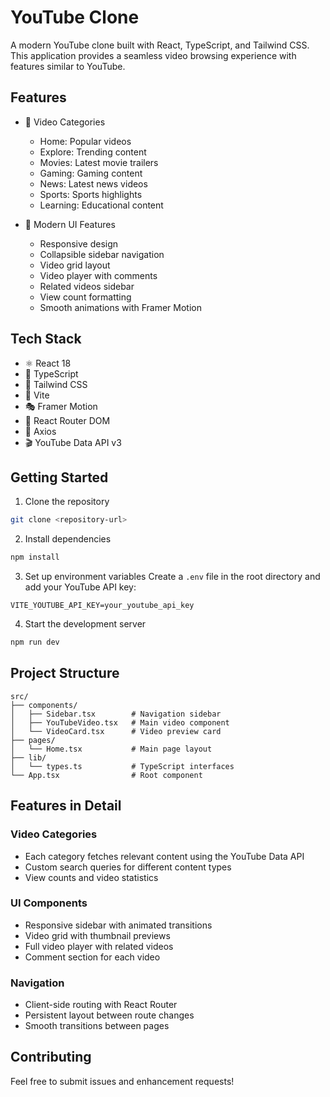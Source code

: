 # YouTube Clone

A modern YouTube clone built with React, TypeScript, and Tailwind CSS. This application provides a seamless video browsing experience with features similar to YouTube.

## Features

- 🎥 Video Categories
  - Home: Popular videos
  - Explore: Trending content
  - Movies: Latest movie trailers
  - Gaming: Gaming content
  - News: Latest news videos
  - Sports: Sports highlights
  - Learning: Educational content

- 💫 Modern UI Features
  - Responsive design
  - Collapsible sidebar navigation
  - Video grid layout
  - Video player with comments
  - Related videos sidebar
  - View count formatting
  - Smooth animations with Framer Motion

## Tech Stack

- ⚛️ React 18
- 🔷 TypeScript
- 🎨 Tailwind CSS
- 🚀 Vite
- 🎭 Framer Motion
- 🔄 React Router DOM
- 📡 Axios
- 🎬 YouTube Data API v3

## Getting Started

1. Clone the repository
```bash
git clone <repository-url>
```

2. Install dependencies
```bash
npm install
```

3. Set up environment variables
Create a `.env` file in the root directory and add your YouTube API key:
```env
VITE_YOUTUBE_API_KEY=your_youtube_api_key
```

4. Start the development server
```bash
npm run dev
```

## Project Structure

```
src/
├── components/
│   ├── Sidebar.tsx        # Navigation sidebar
│   ├── YouTubeVideo.tsx   # Main video component
│   └── VideoCard.tsx      # Video preview card
├── pages/
│   └── Home.tsx           # Main page layout
├── lib/
│   └── types.ts           # TypeScript interfaces
└── App.tsx                # Root component
```

## Features in Detail

### Video Categories
- Each category fetches relevant content using the YouTube Data API
- Custom search queries for different content types
- View counts and video statistics

### UI Components
- Responsive sidebar with animated transitions
- Video grid with thumbnail previews
- Full video player with related videos
- Comment section for each video

### Navigation
- Client-side routing with React Router
- Persistent layout between route changes
- Smooth transitions between pages

## Contributing

Feel free to submit issues and enhancement requests!
